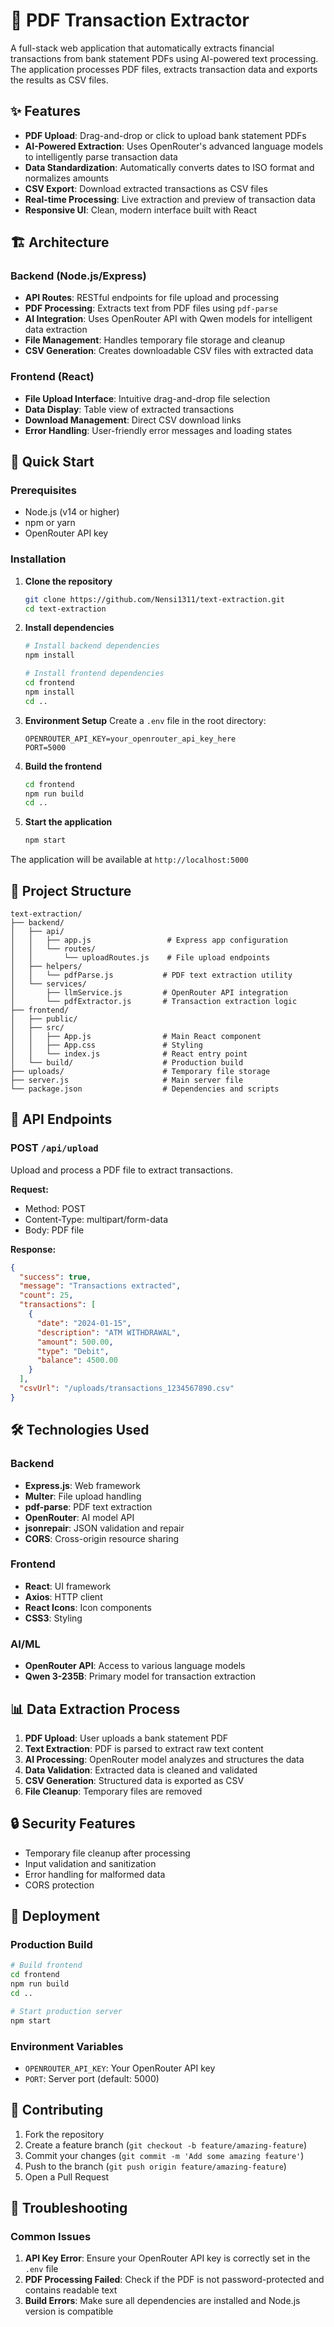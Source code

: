 # 📄 PDF Transaction Extractor

A full-stack web application that automatically extracts financial transactions from bank statement PDFs using AI-powered text processing. The application processes PDF files, extracts transaction data and exports the results as CSV files.

## ✨ Features

- **PDF Upload**: Drag-and-drop or click to upload bank statement PDFs
- **AI-Powered Extraction**: Uses OpenRouter's advanced language models to intelligently parse transaction data
- **Data Standardization**: Automatically converts dates to ISO format and normalizes amounts
- **CSV Export**: Download extracted transactions as CSV files
- **Real-time Processing**: Live extraction and preview of transaction data
- **Responsive UI**: Clean, modern interface built with React

## 🏗️ Architecture

### Backend (Node.js/Express)
- **API Routes**: RESTful endpoints for file upload and processing
- **PDF Processing**: Extracts text from PDF files using `pdf-parse`
- **AI Integration**: Uses OpenRouter API with Qwen models for intelligent data extraction
- **File Management**: Handles temporary file storage and cleanup
- **CSV Generation**: Creates downloadable CSV files with extracted data

### Frontend (React)
- **File Upload Interface**: Intuitive drag-and-drop file selection
- **Data Display**: Table view of extracted transactions
- **Download Management**: Direct CSV download links
- **Error Handling**: User-friendly error messages and loading states

## 🚀 Quick Start

### Prerequisites
- Node.js (v14 or higher)
- npm or yarn
- OpenRouter API key

### Installation

1. **Clone the repository**
   ```bash
   git clone https://github.com/Nensi1311/text-extraction.git
   cd text-extraction
   ```

2. **Install dependencies**
   ```bash
   # Install backend dependencies
   npm install
   
   # Install frontend dependencies
   cd frontend
   npm install
   cd ..
   ```

3. **Environment Setup**
   Create a `.env` file in the root directory:
   ```env
   OPENROUTER_API_KEY=your_openrouter_api_key_here
   PORT=5000
   ```

4. **Build the frontend**
   ```bash
   cd frontend
   npm run build
   cd ..
   ```

5. **Start the application**
   ```bash
   npm start
   ```

The application will be available at `http://localhost:5000`

## 📁 Project Structure

```
text-extraction/
├── backend/
│   ├── api/
│   │   ├── app.js                 # Express app configuration
│   │   └── routes/
│   │       └── uploadRoutes.js    # File upload endpoints
│   ├── helpers/
│   │   └── pdfParse.js           # PDF text extraction utility
│   └── services/
│       ├── llmService.js         # OpenRouter API integration
│       └── pdfExtractor.js       # Transaction extraction logic
├── frontend/
│   ├── public/
│   ├── src/
│   │   ├── App.js                # Main React component
│   │   ├── App.css               # Styling
│   │   └── index.js              # React entry point
│   └── build/                    # Production build
├── uploads/                      # Temporary file storage
├── server.js                     # Main server file
└── package.json                  # Dependencies and scripts
```

## 🔧 API Endpoints

### POST `/api/upload`
Upload and process a PDF file to extract transactions.

**Request:**
- Method: POST
- Content-Type: multipart/form-data
- Body: PDF file

**Response:**
```json
{
  "success": true,
  "message": "Transactions extracted",
  "count": 25,
  "transactions": [
    {
      "date": "2024-01-15",
      "description": "ATM WITHDRAWAL",
      "amount": 500.00,
      "type": "Debit",
      "balance": 4500.00
    }
  ],
  "csvUrl": "/uploads/transactions_1234567890.csv"
}
```

## 🛠️ Technologies Used

### Backend
- **Express.js**: Web framework
- **Multer**: File upload handling
- **pdf-parse**: PDF text extraction
- **OpenRouter**: AI model API
- **jsonrepair**: JSON validation and repair
- **CORS**: Cross-origin resource sharing

### Frontend
- **React**: UI framework
- **Axios**: HTTP client
- **React Icons**: Icon components
- **CSS3**: Styling

### AI/ML
- **OpenRouter API**: Access to various language models
- **Qwen 3-235B**: Primary model for transaction extraction

## 📊 Data Extraction Process

1. **PDF Upload**: User uploads a bank statement PDF
2. **Text Extraction**: PDF is parsed to extract raw text content
3. **AI Processing**: OpenRouter model analyzes and structures the data
4. **Data Validation**: Extracted data is cleaned and validated
5. **CSV Generation**: Structured data is exported as CSV
6. **File Cleanup**: Temporary files are removed

## 🔒 Security Features

- Temporary file cleanup after processing
- Input validation and sanitization
- Error handling for malformed data
- CORS protection

## 🚀 Deployment

### Production Build
```bash
# Build frontend
cd frontend
npm run build
cd ..

# Start production server
npm start
```

### Environment Variables
- `OPENROUTER_API_KEY`: Your OpenRouter API key
- `PORT`: Server port (default: 5000)

## 🤝 Contributing

1. Fork the repository
2. Create a feature branch (`git checkout -b feature/amazing-feature`)
3. Commit your changes (`git commit -m 'Add some amazing feature'`)
4. Push to the branch (`git push origin feature/amazing-feature`)
5. Open a Pull Request

## 🐛 Troubleshooting

### Common Issues

1. **API Key Error**: Ensure your OpenRouter API key is correctly set in the `.env` file
2. **PDF Processing Failed**: Check if the PDF is not password-protected and contains readable text
3. **Build Errors**: Make sure all dependencies are installed and Node.js version is compatible